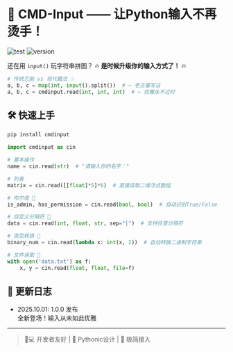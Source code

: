 # 🚀 CMD-Input —— 让Python输入不再烫手！

![test](https://img.shields.io/badge/单元测试-100%25通过-brightgreen) 
![version](https://img.shields.io/badge/版本-1.0.0-ff69b4)

还在用 `input()` 玩字符串拼图？ 
🔥 **是时候升级你的输入方式了！** 🔥

```python
# 传统艺能 vs 现代魔法 ✨
a, b, c = map(int, input().split())  # ← 老古董写法
a, b, c = cmdinput.read(int, int, int)  # ← 优雅永不过时
```

## 🛠️ 快速上手
```bash
pip install cmdinput
```

```python
import cmdinput as cin

# 基本操作
name = cin.read(str)  # "请输入你的名字："

# 列表
matrix = cin.read([[float]*5]*6)  # 直接读取二维浮点数组

# 布尔值 🔮
is_admin, has_permission = cin.read(bool, bool)  # 自动识别True/False

# 自定义分隔符 🔧
data = cin.read(int, float, str, sep="|")  # 支持任意分隔符

# 类型转换 🔮
binary_num = cin.read(lambda x: int(x, 2))  # 自动转换二进制字符串

# 文件读取 📂
with open('data.txt') as f:
    x, y = cin.read(float, float, file=f)

```
## 📜 更新日志
- 2025.10.01: 1.0.0 发布  
  全新登场！输入从未如此优雅

---

> 👩💻 开发者友好 | 🐍 Pythonic设计 | 🚴 极简接入
